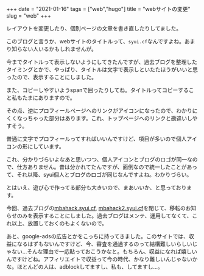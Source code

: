 +++
date = "2021-01-16"
tags = ["web","hugo"]
title = "webサイトの変更"
slug = "web"
+++

レイアウトを変更したり、個別ページの文章を書き直したりしてました。

このブログと言うか、webサイトのタイトルって、`syui.cf`なんですよね。あまり知らない人いるかもしれませんが。

今までタイトルって表示しないようにしてきたんですが、過去ブログを整理したタイミングとかで、やっぱり、タイトルは文字で表示しといたたほうがいいと思ったので、表示することにしました。

また、コピーしやすいようspanで囲ったりしてね。タイトルってコピーすること私もたまにありますので。

その点、逆にプロフィールページへのリンクがアイコンになったので、わかりにくくなっちゃった部分はあります。これ、トップページへのリンクと勘違いしやすそう。

普通に文字でプロフィールってすればいいんですけど、項目が多いので個人アイコンの形にしています。

これ、分かりづらいよなあと思いつつ、個人アイコンとブログのロゴが同一なので、仕方ありません。昔は分かれてたんですが、面倒なので統一したことがあって、それ以降、syui個人とブログのロゴが同じなんですよね。わかりづらい。

とはいえ、遊び心で作ってる部分も大きいので、まあいいか、と思っております。

今回、過去ブログの[mbahack.syui.cf](https://mbahack.syui.cf), [mbahack2.syui.cf](https://mbahack2.syui.cf)を閉じて、移転のお知らせのみを表示することにしました。過去ブログはメンテ、運用してなくて、これ以上、放置しておくのもよくないので。

あと、google-adsの広告とかをこっちに持ってきました。このサイトでは、収益になるはずもないんですけど、今、審査を通過するのって結構難しいらしいじゃない...そんな理由で一応貼っておこうかなと。もちろん、収益になれば嬉しいんですけどね。アフィリエイトで収益って今の時代、かなり難しいんじゃないかな。ほとんどの人は、adblockしてますし、私も、してますし...。



